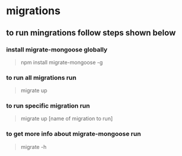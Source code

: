 # migrations 
## to run mingrations follow steps shown below 

### install migrate-mongoose globally 
> npm install migrate-mongoose -g

### to run all migrations run 
> migrate up 

### to run specific migration run
> migrate up [name of migration to run]

### to get more info about migrate-mongoose run
> migrate -h

 
